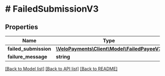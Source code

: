 # # FailedSubmissionV3

## Properties

Name | Type | Description | Notes
------------ | ------------- | ------------- | -------------
**failed_submission** | [**\VeloPayments\Client\Model\FailedPayeeV3**](FailedPayeeV3.md) |  | [optional]
**failure_message** | **string** |  | [optional]

[[Back to Model list]](../../README.md#models) [[Back to API list]](../../README.md#endpoints) [[Back to README]](../../README.md)
